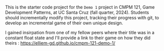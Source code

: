 This is the starter code project for the `Demo 1` project in CMPM 121, Game Development Patterns, at UC Santa Cruz (fall quarter, 2024). Students should incrementally modify this project, tracking their progress with git, to develop an incremental game of their own unique design.


I gained insirpation from one of my fellow peers where their title was in a constant float state and I'll provide a link to their game on how they did theirs : https://elliem-gd.github.io/cmpm-121-demo-1/